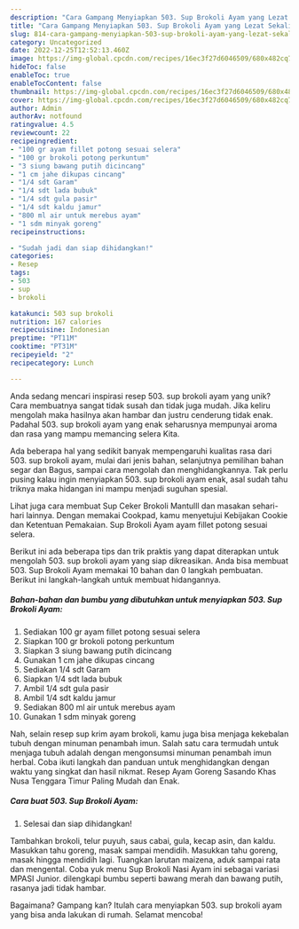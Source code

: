 ```yaml
---
description: "Cara Gampang Menyiapkan 503. Sup Brokoli Ayam yang Lezat Sekali"
title: "Cara Gampang Menyiapkan 503. Sup Brokoli Ayam yang Lezat Sekali"
slug: 814-cara-gampang-menyiapkan-503-sup-brokoli-ayam-yang-lezat-sekali
category: Uncategorized
date: 2022-12-25T12:52:13.460Z
image: https://img-global.cpcdn.com/recipes/16ec3f27d6046509/680x482cq70/503-sup-brokoli-ayam-foto-resep-utama.jpg
hideToc: false
enableToc: true
enableTocContent: false
thumbnail: https://img-global.cpcdn.com/recipes/16ec3f27d6046509/680x482cq70/503-sup-brokoli-ayam-foto-resep-utama.jpg
cover: https://img-global.cpcdn.com/recipes/16ec3f27d6046509/680x482cq70/503-sup-brokoli-ayam-foto-resep-utama.jpg
author: Admin
authorAv: notfound
ratingvalue: 4.5
reviewcount: 22
recipeingredient:
- "100 gr ayam fillet potong sesuai selera"
- "100 gr brokoli potong perkuntum"
- "3 siung bawang putih dicincang"
- "1 cm jahe dikupas cincang"
- "1/4 sdt Garam"
- "1/4 sdt lada bubuk"
- "1/4 sdt gula pasir"
- "1/4 sdt kaldu jamur"
- "800 ml air untuk merebus ayam"
- "1 sdm minyak goreng"
recipeinstructions:

- "Sudah jadi dan siap dihidangkan!"
categories:
- Resep
tags:
- 503
- sup
- brokoli

katakunci: 503 sup brokoli 
nutrition: 167 calories
recipecuisine: Indonesian
preptime: "PT11M"
cooktime: "PT31M"
recipeyield: "2"
recipecategory: Lunch

---
```





Anda sedang mencari inspirasi resep 503. sup brokoli ayam yang unik? Cara membuatnya sangat tidak susah dan tidak juga mudah. Jika keliru mengolah maka hasilnya akan hambar dan justru cenderung tidak enak. Padahal 503. sup brokoli ayam yang enak seharusnya mempunyai aroma dan rasa yang mampu memancing selera Kita.





Ada beberapa hal yang sedikit banyak mempengaruhi kualitas rasa dari 503. sup brokoli ayam, mulai dari jenis bahan, selanjutnya pemilihan bahan segar dan Bagus, sampai cara mengolah dan menghidangkannya. Tak perlu pusing kalau ingin menyiapkan 503. sup brokoli ayam enak,      asal sudah tahu triknya maka hidangan ini mampu menjadi suguhan spesial.














Lihat juga cara membuat Sup Ceker Brokoli Mantulll dan masakan sehari-hari lainnya. Dengan memakai Cookpad, kamu menyetujui Kebijakan Cookie dan Ketentuan Pemakaian. Sup Brokoli Ayam ayam fillet potong sesuai selera.






Berikut ini ada beberapa tips dan trik praktis yang dapat diterapkan untuk mengolah 503. sup brokoli ayam yang siap dikreasikan. Anda bisa membuat 503. Sup Brokoli Ayam memakai 10 bahan dan 0 langkah pembuatan. Berikut ini langkah-langkah untuk membuat hidangannya.

<!--inarticleads1-->

##### Bahan-bahan dan bumbu yang dibutuhkan untuk menyiapkan 503. Sup Brokoli Ayam:

1. Sediakan 100 gr ayam fillet potong sesuai selera
1. Siapkan 100 gr brokoli potong perkuntum
1. Siapkan 3 siung bawang putih dicincang
1. Gunakan 1 cm jahe dikupas cincang
1. Sediakan 1/4 sdt Garam
1. Siapkan 1/4 sdt lada bubuk
1. Ambil 1/4 sdt gula pasir
1. Ambil 1/4 sdt kaldu jamur
1. Sediakan 800 ml air untuk merebus ayam
1. Gunakan 1 sdm minyak goreng


Nah, selain resep sup krim ayam brokoli, kamu juga bisa menjaga kekebalan tubuh dengan minuman penambah imun. Salah satu cara termudah untuk menjaga tubuh adalah dengan mengonsumsi minuman penambah imun herbal. Coba ikuti langkah dan panduan untuk menghidangkan dengan waktu yang singkat dan hasil nikmat. Resep Ayam Goreng Sasando Khas Nusa Tenggara Timur Paling Mudah dan Enak. 

<!--inarticleads2-->

##### Cara buat 503. Sup Brokoli Ayam:


1. Selesai dan siap dihidangkan!

Tambahkan brokoli, telur puyuh, saus cabai, gula, kecap asin, dan kaldu. Masukkan tahu goreng, masak sampai mendidih. Masukkan tahu goreng, masak hingga mendidih lagi. Tuangkan larutan maizena, aduk sampai rata dan mengental. Coba yuk menu Sup Brokoli Nasi Ayam ini sebagai variasi MPASI Junior. dilengkapi bumbu seperti bawang merah dan bawang putih, rasanya jadi tidak hambar. 

Bagaimana? Gampang kan? Itulah cara menyiapkan 503. sup brokoli ayam yang bisa anda lakukan di rumah. Selamat mencoba!

